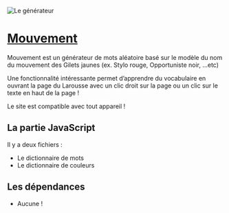 

![Le générateur](https://i.imgur.com/9KSsr5N.png)

# [Mouvement](https://faustinm.github.io/mouvement/)
Mouvement est un générateur de mots aléatoire basé sur le modèle du nom du mouvement des Gilets jaunes (ex. Stylo rouge, Opportuniste noir, ...etc)

Une fonctionnalité intéressante permet d’apprendre du vocabulaire en ouvrant la page du Larousse avec un clic droit sur la page ou un clic sur le texte en haut de la page !

Le site est compatible avec tout appareil !

## La partie JavaScript
Il y a deux fichiers :
* Le dictionnaire de mots
* Le dictionnaire de couleurs

## Les dépendances

* Aucune !
